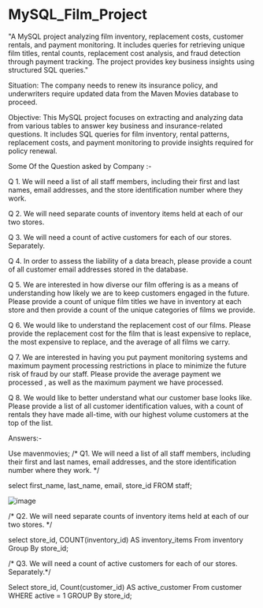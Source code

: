 # MySQL_Film_Project #

"A MySQL project analyzing film inventory, replacement costs, customer rentals, and payment monitoring.  It includes queries for retrieving unique film titles, rental counts, replacement cost analysis, and fraud detection through payment tracking.  The project provides key business insights using structured SQL queries."

Situation:   The company needs to renew its insurance policy, and underwriters require updated data from the Maven Movies database to proceed.

Objective:   This MySQL project focuses on extracting and analyzing data from various tables to answer key business and insurance-related questions. 
             It includes SQL queries for film inventory, rental patterns, replacement costs, and payment monitoring to provide insights required for policy renewal.

Some Of the Question asked by Company :-

Q 1. We will need a list of all staff members, including their first and last names, email addresses, and the store identification number where they work.
 
Q 2. We will need separate counts of inventory items held at each of our two stores.

Q 3. We will need a count of active customers for each of our stores. Separately.

Q 4. In order to assess the liability of a data breach, please provide a count of all customer email addresses stored in the database.

Q 5. We are interested in how diverse our film offering is as a means of understanding how likely we are to keep customers engaged in the future. Please provide a count of unique film titles we have in inventory 
     at each store and then provide a count of the unique categories of films we provide.

Q 6. We would like to understand the replacement cost of our films. Please provide the replacement cost for the film that is least expensive to replace, the most expensive to replace, and   the average of all 
     films we carry.

Q 7. We are interested in having you put payment monitoring systems and maximum payment processing restrictions in place to minimize the future risk of fraud by our staff. Please provide the average payment we 
     processed , as well as the maximum payment we have processed.

Q 8. We would like to better understand what our customer base looks like. Please provide a list of all customer identification values, with a count of rentals they have made all-time,
     with our highest volume customers at the top of the list.

Answers:-

 Use mavenmovies;
/* Q1.  We will need a list of all staff members, including their first and last names, email addresses, 
and the store identification number where they work. */

select 
     first_name,
     last_name,
     email,
     store_id
FROM staff;

![image](https://github.com/user-attachments/assets/bcd648c7-3c9a-44c6-a12d-67e8bf8f71d2)


/* Q2. We will need separate counts of inventory items held at each of our two stores. */

select
     store_id,
     COUNT(inventory_id) AS inventory_items
From inventory
Group By 
	 store_id;
     
/* Q3. We will need a count of active customers for each of our stores. Separately.*/

Select 
     store_id,
     Count(customer_id) AS active_customer
From customer
WHERE active = 1
GROUP By 
    store_id;
 
